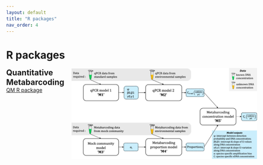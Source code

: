 ```yaml
---
layout: default
title: "R packages"
nav_order: 4
---
```


# R packages

<div style="display: flex; justify-content: space-between; align-items: flex-start;">

  <div style="flex: 1;">
<b style="font-size: 1.5em; line-height: 1.2;">Quantitative Metabarcoding</b><br>
<link rel="stylesheet" href="{{ '/assets/css/contact-button.css' | relative_url }}">
<div class="contact-buttons">
      <a href="https://html-preview.github.io/?url=https://github.com/gledguri/QM/blob/main/html/Showcase.html" class="email-button">QM R package</a>
    </div>
  </div>

  <!-- Image Container -->
  <div style="flex-shrink: 0; margin-left: 20px;">
<a href="https://html-preview.github.io/?url=https://github.com/gledguri/QM/blob/main/html/Showcase.html" target="_blank">
<img src="assets/images/QM_model_layout.jpg" alt="QM overview" style="width: 500px; height: 246px;"></a>
  </div>

</div>
